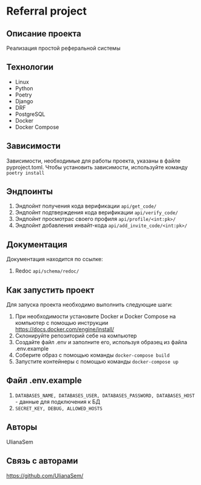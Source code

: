 # Referral project

## Описание проекта
Реализация простой реферальной системы

## Технологии

- Linux
- Python
- Poetry
- Django
- DRF
- PostgreSQL
- Docker
- Docker Compose

## Зависимости

Зависимости, необходимые для работы проекта, указаны в файле pyproject.toml.
Чтобы установить зависимости, используйте команду `poetry install`

## Эндпоинты

1. Эндпойнт получения кода верификации `api/get_code/`
2. Эндпойнт подтверждения кода верификации `api/verify_code/`
3. Эндпойнт просмотрас своего профиля `api/profile/<int:pk>/`
4. Эндпойнт добавления инвайт-кода `api/add_invite_code/<int:pk>/`

## Документация

Документация находится по ссылке:
1. Redoc `api/schema/redoc/`

## Как запустить проект

Для запуска проекта необходимо выполнить следующие шаги:
1. При необходимости установите Docker и Docker Compose на компьютер с помощью инструкции https://docs.docker.com/engine/install/
2. Cклонируйте репозиторий себе на компьютер
3. Создайте файл .env и заполните его, используя образец из файла .env.example
4. Соберите образ с помощью команды `docker-compose build`
5. Запустите контейнеры с помощью команды `docker-compose up`

## Файл .env.example
1. `DATABASES_NAME, DATABASES_USER, DATABASES_PASSWORD, DATABASES_HOST` - данные для подключения к БД
2. `SECRET_KEY, DEBUG, ALLOWED_HOSTS`

## Авторы

UlianaSem

## Связь с авторами

https://github.com/UlianaSem/